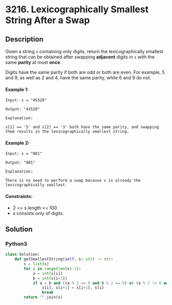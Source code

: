 # 3216. Lexicographically Smallest String After a Swap


## Description
Given a string `s` containing only digits, return the lexicographically smallest string that can be obtained after swapping **adjacent** digits in `s` with the same **parity** at most **once**.

Digits have the same parity if both are odd or both are even. For example, 5 and 9, as well as 2 and 4, have the same parity, while 6 and 9 do not.

#### Example 1:
```
Input: s = "45320"

Output: "43520"

Explanation:

s[1] == '5' and s[2] == '3' both have the same parity, and swapping them results in the lexicographically smallest string.
```

#### Example 2:
```
Input: s = "001"

Output: "001"

Explanation:

There is no need to perform a swap because s is already the lexicographically smallest.
```

#### Constraints:
- 2 <= s.length <= 100
- s consists only of digits.


## Solution

### Python3
```python
class Solution:
    def getSmallestString(self, s: str) -> str:
        s = list(s)
        for i in range(len(s)-1):
            a = int(s[i])
            b = int(s[i+1])
            if a > b and ((a % 2 == 0 and b % 2 == 0) or (a % 2 != 0 and b % 2 != 0)):
                s[i], s[i+1] = s[i+1], s[i]
                break
        return "".join(s)
```
